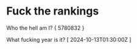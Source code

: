 # Fuck the rankings

Who the hell am I?
{ 5780832 }

What fucking year is it?
[ 2024-10-13T01:30:00Z ]
